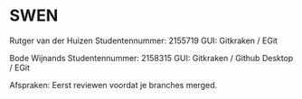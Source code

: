 # SWEN
Rutger van der Huizen
Studentennummer: 2155719
GUI: Gitkraken / EGit

Bode Wijnands
Studentennummer: 2158315
GUI: Gitkraken / Github Desktop / EGit

Afspraken:
Eerst reviewen voordat je branches merged.
